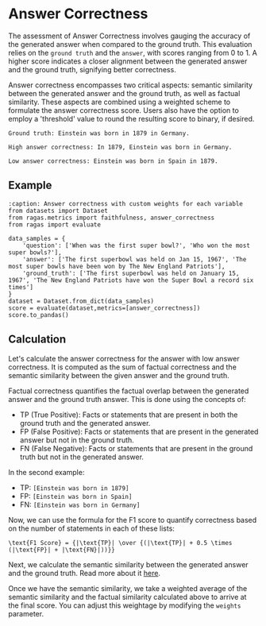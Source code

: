 # Answer Correctness

The assessment of Answer Correctness involves gauging the accuracy of the generated answer when compared to the ground truth. This evaluation relies on the `ground truth` and the `answer`, with scores ranging from 0 to 1. A higher score indicates a closer alignment between the generated answer and the ground truth, signifying better correctness.

Answer correctness encompasses two critical aspects: semantic similarity between the generated answer and the ground truth, as well as factual similarity. These aspects are combined using a weighted scheme to formulate the answer correctness score. Users also have the option to employ a 'threshold' value to round the resulting score to binary, if desired.


```{hint}
Ground truth: Einstein was born in 1879 in Germany.

High answer correctness: In 1879, Einstein was born in Germany.

Low answer correctness: Einstein was born in Spain in 1879.

```

## Example

```{code-block} python
:caption: Answer correctness with custom weights for each variable
from datasets import Dataset 
from ragas.metrics import faithfulness, answer_correctness
from ragas import evaluate

data_samples = {
    'question': ['When was the first super bowl?', 'Who won the most super bowls?'],
    'answer': ['The first superbowl was held on Jan 15, 1967', 'The most super bowls have been won by The New England Patriots'],
    'ground_truth': ['The first superbowl was held on January 15, 1967', 'The New England Patriots have won the Super Bowl a record six times']
}
dataset = Dataset.from_dict(data_samples)
score = evaluate(dataset,metrics=[answer_correctness])
score.to_pandas()

```

## Calculation

Let's calculate the answer correctness for the answer with low answer correctness. It is computed as the sum of factual correctness and the semantic similarity between the given answer and the ground truth.

Factual correctness quantifies the factual overlap between the generated answer and the ground truth answer. This is done using the concepts of:
- TP (True Positive): Facts or statements that are present in both the ground truth and the generated answer.
- FP (False Positive): Facts or statements that are present in the generated answer but not in the ground truth.
- FN (False Negative): Facts or statements that are present in the ground truth but not in the generated answer.

In the second example:
- TP: `[Einstein was born in 1879]`
- FP: `[Einstein was born in Spain]`
- FN: `[Einstein was born in Germany]`

Now, we can use the formula for the F1 score to quantify correctness based on the number of statements in each of these lists:


```{math}
\text{F1 Score} = {|\text{TP}| \over {(|\text{TP}| + 0.5 \times (|\text{FP}| + |\text{FN}|))}}
```

Next, we calculate the semantic similarity between the generated answer and the ground truth. Read more about it [here](./semantic_similarity.md).


Once we have the semantic similarity, we take a weighted average of the semantic similarity and the factual similarity calculated above to arrive at the final score. You can adjust this weightage by modifying the `weights` parameter.

